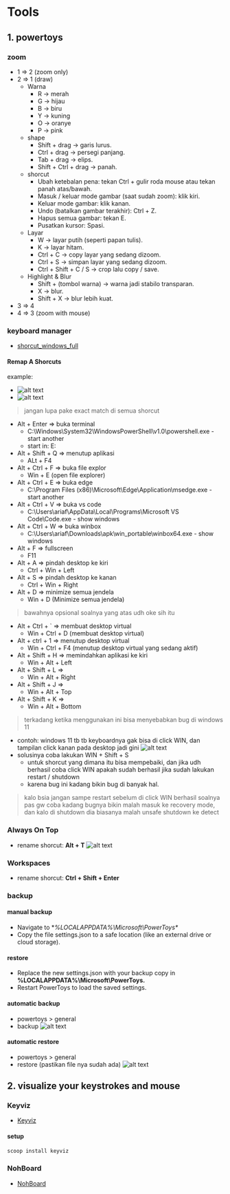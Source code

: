 # Tools
## 1. powertoys
### zoom
- 1 => 2 (zoom only)
- 2 => 1 (draw)
  - Warna
    - R → merah
    - G → hijau
    - B → biru
    - Y → kuning
    - O → oranye
    - P → pink
  - shape
    - Shift + drag → garis lurus.
    - Ctrl + drag → persegi panjang.
    - Tab + drag → elips.
    - Shift + Ctrl + drag → panah.
  - shorcut
    - Ubah ketebalan pena: tekan Ctrl + gulir roda mouse atau tekan panah atas/bawah.
    - Masuk / keluar mode gambar (saat sudah zoom): klik kiri.
    - Keluar mode gambar: klik kanan.
    - Undo (batalkan gambar terakhir): Ctrl + Z.
    - Hapus semua gambar: tekan E.
    - Pusatkan kursor: Spasi.
  - Layar
    - W → layar putih (seperti papan tulis).
    - K → layar hitam.
    - Ctrl + C → copy layar yang sedang dizoom.
    - Ctrl + S → simpan layar yang sedang dizoom.
    - Ctrl + Shift + C / S → crop lalu copy / save.
  - Highlight & Blur
    - Shift + (tombol warna) → warna jadi stabilo transparan.
    - X → blur.
    - Shift + X → blur lebih kuat.
- 3 => 4
- 4 => 3 (zoom with mouse)

### keyboard manager
- [shorcut_windows_full](https://tekno.kompas.com/read/2021/07/06/20200087/daftar-tombol-shortcut-di-windows-10-lengkap)

#### Remap A Shorcuts
example:
- ![alt text](images/2_tools/image-1.png)
- ![alt text](images/2_tools/image-4.png)

> jangan lupa pake exact match di semua shorcut

- Alt + Enter => buka terminal
  - C:\Windows\System32\WindowsPowerShell\v1.0\powershell.exe - start another
  - start in: E:
- Alt + Shift + Q => menutup aplikasi
  - ALt + F4
- Alt + Ctrl + F => buka file explor
  - Win + E (open file explorer)
- Alt + Ctrl + E => buka edge
  - C:\Program Files (x86)\Microsoft\Edge\Application\msedge.exe - start another
- Alt + Ctrl + V => buka vs code
  - C:\Users\ariaf\AppData\Local\Programs\Microsoft VS Code\Code.exe - show windows
- Alt + Ctrl + W => buka winbox
  - C:\Users\ariaf\Downloads\apk\win_portable\winbox64.exe - show windows
- Alt + F => fullscreen
  - F11
- Alt + A => pindah desktop ke kiri
  - Ctrl + Win + Left
- Alt + S => pindah desktop ke kanan
  - Ctrl + Win + Right
- Alt + D => minimize semua jendela
  - Win + D (Minimize semua jendela)

> bawahnya opsional soalnya yang atas udh oke sih itu

- Alt + Ctrl + ` => membuat desktop virtual
  - Win + Ctrl + D (membuat desktop virtual)
- Alt + ctrl + 1 => menutup desktop virtual
  - Win + Ctrl + F4 (menutup desktop virtual yang sedang aktif)
- Alt + Shift + H => memindahkan aplikasi ke kiri
  - Win + Alt + Left
- Alt + Shift + L =>
  - Win + Alt + Right
- Alt + Shift + J =>
  - Win + Alt + Top
- Alt + Shift + K =>
  - Win + Alt + Bottom

> terkadang ketika menggunakan ini bisa menyebabkan bug di windows 11
- contoh: windows 11 tb tb keyboardnya gak bisa di click WIN, dan tampilan click kanan pada desktop jadi gini
  ![alt text](images/2_tools/image-7.png)
- solusinya coba lakukan WIN + Shift + S
  - untuk shorcut yang dimana itu bisa mempebaiki, dan jika udh berhasil coba click WIN apakah sudah berhasil jika sudah lakukan restart / shutdown
  - karena bug ini kadang bikin bug di banyak hal.

> kalo bsia jangan sampe restart sebelum di click WIN berhasil soalnya pas gw coba kadang bugnya bikin malah masuk ke recovery mode, dan kalo di shutdown dia biasanya malah unsafe shutdown ke detect

### Always On Top
- rename shorcut: **Alt + T**
  ![alt text](images/2_tools/image-3.png)

### Workspaces
- rename shorcut: **Ctrl + Shift + Enter**

### backup
#### manual backup
- Navigate to **%LOCALAPPDATA%\Microsoft\PowerToys\**
- Copy the file settings.json to a safe location (like an external drive or cloud storage).

#### restore
- Replace the new settings.json with your backup copy in **%LOCALAPPDATA%\Microsoft\PowerToys\.**
- Restart PowerToys to load the saved settings.

#### automatic backup
- powertoys > general
- backup
  ![alt text](images/2_tools/image-5.png)

#### automatic restore
- powertoys > general
- restore (pastikan file nya sudah ada)
  ![alt text](images/2_tools/image-6.png)

## 2. visualize your keystrokes and mouse
### Keyviz
- [Keyviz](https://mularahul.github.io/keyviz/)

#### setup
```bash
scoop install keyviz
```

### NohBoard
- [NohBoard](https://github.com/ThoNohT/NohBoard)
